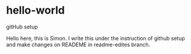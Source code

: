 # hello-world
gitHub setup

Hello here, this is Simon. I write this under the instruction of github setup and make changes on READEME in readme-edites branch.
